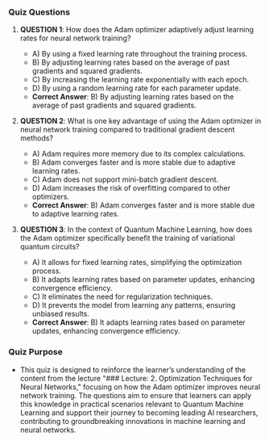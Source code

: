 ### Quiz Questions ###

1. **QUESTION 1**: How does the Adam optimizer adaptively adjust learning rates for neural network training?
   - A) By using a fixed learning rate throughout the training process.
   - B) By adjusting learning rates based on the average of past gradients and squared gradients.
   - C) By increasing the learning rate exponentially with each epoch.
   - D) By using a random learning rate for each parameter update.
   - **Correct Answer**: B) By adjusting learning rates based on the average of past gradients and squared gradients.

2. **QUESTION 2**: What is one key advantage of using the Adam optimizer in neural network training compared to traditional gradient descent methods?
   - A) Adam requires more memory due to its complex calculations.
   - B) Adam converges faster and is more stable due to adaptive learning rates.
   - C) Adam does not support mini-batch gradient descent.
   - D) Adam increases the risk of overfitting compared to other optimizers.
   - **Correct Answer**: B) Adam converges faster and is more stable due to adaptive learning rates.

3. **QUESTION 3**: In the context of Quantum Machine Learning, how does the Adam optimizer specifically benefit the training of variational quantum circuits?
   - A) It allows for fixed learning rates, simplifying the optimization process.
   - B) It adapts learning rates based on parameter updates, enhancing convergence efficiency.
   - C) It eliminates the need for regularization techniques.
   - D) It prevents the model from learning any patterns, ensuring unbiased results.
   - **Correct Answer**: B) It adapts learning rates based on parameter updates, enhancing convergence efficiency.

### Quiz Purpose ###
- This quiz is designed to reinforce the learner’s understanding of the content from the lecture "### Lecture: 2. Optimization Techniques for Neural Networks," focusing on how the Adam optimizer improves neural network training. The questions aim to ensure that learners can apply this knowledge in practical scenarios relevant to Quantum Machine Learning and support their journey to becoming leading AI researchers, contributing to groundbreaking innovations in machine learning and neural networks.